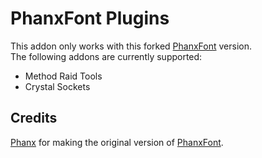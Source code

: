 PhanxFont Plugins
============

This addon only works with this forked [PhanxFont](https://github.com/pngmn/PhanxFont) version.  
The following addons are currently supported:
- Method Raid Tools
- Crystal Sockets

Credits
----------

[Phanx](https://github.com/phanx-wow) for making the original version of [PhanxFont](https://github.com/phanx-wow/PhanxFont).
